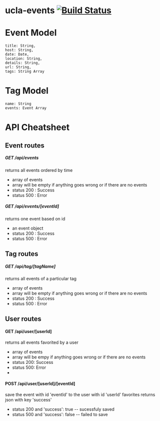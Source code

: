# ucla-events [![Build Status](https://travis-ci.com/mitrikyle/ucla-events.svg?token=4pjpRgWQNr8j1qw1gjL9&branch=master)](https://travis-ci.com/mitrikyle/ucla-events)


# Event Model
    title: String,
    host: String,
    date: Date,
    location: String,
    details: String,
    url: String,
    tags: String Array

# Tag Model
    name: String
    events: Event Array

# API Cheatsheet

## Event routes

##### GET /api/events  
returns all events ordered by time
- array of events
- array will be empty if anything goes wrong or if there are no events
- status 200 : Success
- status 500 : Error

##### GET /api/events/[eventId]
returns one event based on id
- an event object
- status 200 : Success
- status 500 : Error


## Tag routes

##### GET /api/tag/[tagName]
returns all events of a particular tag
- array of events
- array will be empty if anything goes wrong or if there are no events
- status 200 : Success
- status 500 : Error

## User routes

#### GET /api/user/[userId]
returns all events favorited by a user
- array of events
- array will be empy if anything goes wrong or if there are no events
- status 200: Success
- status 500: Error
- 
#### POST /api/user/[userId]/[eventId]
save the event with id 'eventId' to the user with id 'userId' favorites
returns json with key 'success'
- status 200 and 'success': true  -- sucessfuly saved
- status 500 and 'success': false -- failed to save
